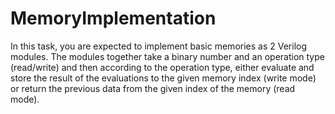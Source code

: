 # MemoryImplementation
In this task, you are expected to implement basic memories as 2 Verilog modules. The modules together take a
binary number and an operation type (read/write) and then according to the operation type, either evaluate and
store the result of the evaluations to the given memory index (write mode) or return the previous data from the
given index of the memory (read mode).
